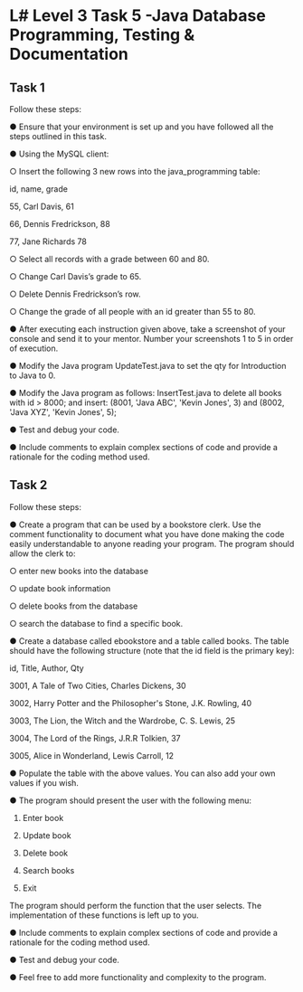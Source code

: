 # L# Level 3 Task 5 -Java Database Programming, Testing & Documentation

## Task 1

Follow these steps:

● Ensure that your environment is set up and you have followed all the steps outlined in this task.

● Using the MySQL client:

○ Insert the following 3 new rows into the java_programming table:

id, name, grade

55, Carl Davis, 61

66, Dennis Fredrickson, 88

77, Jane Richards 78

○ Select all records with a grade between 60 and 80.

○ Change Carl Davis’s grade to 65.

○ Delete Dennis Fredrickson’s row.

○ Change the grade of all people with an id greater than 55 to 80.

● After executing each instruction given above, take a screenshot of your console and send it to your mentor. Number your screenshots 1 to 5 in order of execution.

● Modify the Java program UpdateTest.java to set the qty for Introduction to Java to 0.

● Modify the Java program as follows: InsertTest.java to delete all books with id > 8000; and insert: (8001, 'Java ABC', 'Kevin Jones', 3) and (8002, 'Java XYZ', 'Kevin Jones', 5);

● Test and debug your code.

● Include comments to explain complex sections of code and provide a rationale for the coding method used.

## Task 2

Follow these steps:

● Create a program that can be used by a bookstore clerk. Use the comment functionality to document what you have done making the code easily understandable to anyone reading your program. The program should allow the clerk to:

○ enter new books into the database

○ update book information

○ delete books from the database

○ search the database to find a specific book.

● Create a database called ebookstore and a table called books. The table should have the following structure (note that the id field is the primary key):

id, Title, Author, Qty

3001, A Tale of Two Cities, Charles Dickens, 30

3002, Harry Potter and the Philosopher's Stone, J.K. Rowling, 40

3003, The Lion, the Witch and the Wardrobe, C. S. Lewis, 25

3004, The Lord of the Rings, J.R.R Tolkien, 37

3005, Alice in Wonderland, Lewis Carroll, 12

● Populate the table with the above values. You can also add your own values if you wish.

● The program should present the user with the following menu:

1. Enter book

2. Update book

3. Delete book

4. Search books

0. Exit

The program should perform the function that the user selects. The implementation of these functions is left up to you.

● Include comments to explain complex sections of code and provide a rationale for the coding method used.

● Test and debug your code.

● Feel free to add more functionality and complexity to the program.
